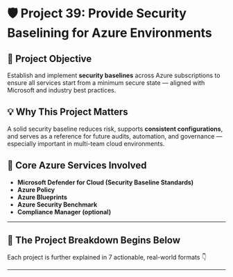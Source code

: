 # 🛡️ Project 39: Provide Security Baselining for Azure Environments

## 📌 Project Objective  
Establish and implement **security baselines** across Azure subscriptions to ensure all services start from a minimum secure state — aligned with Microsoft and industry best practices.

## 💡 Why This Project Matters  
A solid security baseline reduces risk, supports **consistent configurations**, and serves as a reference for future audits, automation, and governance — especially important in multi-team cloud environments.

## 🧰 Core Azure Services Involved  
- **Microsoft Defender for Cloud (Security Baseline Standards)**
- **Azure Policy**
- **Azure Blueprints**
- **Azure Security Benchmark**
- **Compliance Manager (optional)**

---

## 🔁 The Project Breakdown Begins Below  
Each project is further explained in 7 actionable, real-world formats 👇

---
